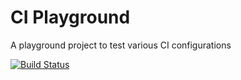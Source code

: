 # CI Playground

A playground project to test various CI configurations

[![Build Status](https://github.com/mtf90/ci-playground/workflows/CI/badge.svg)](https://github.com/mtf90/ci-playground/actions?query=workflow%3ACI)